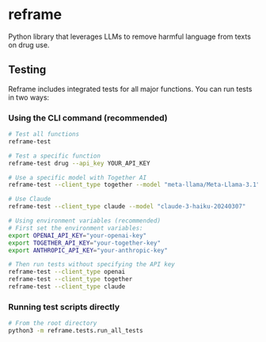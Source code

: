 # reframe
Python library that leverages LLMs to remove harmful language from texts on drug use.

## Testing

Reframe includes integrated tests for all major functions. You can run tests in two ways:

### Using the CLI command (recommended)

```bash
# Test all functions
reframe-test

# Test a specific function
reframe-test drug --api_key YOUR_API_KEY

# Use a specific model with Together AI
reframe-test --client_type together --model "meta-llama/Meta-Llama-3.1" 

# Use Claude
reframe-test --client_type claude --model "claude-3-haiku-20240307"

# Using environment variables (recommended)
# First set the environment variables:
export OPENAI_API_KEY="your-openai-key"
export TOGETHER_API_KEY="your-together-key"
export ANTHROPIC_API_KEY="your-anthropic-key"

# Then run tests without specifying the API key
reframe-test --client_type openai
reframe-test --client_type together
reframe-test --client_type claude
```

### Running test scripts directly
```bash
# From the root directory
python3 -m reframe.tests.run_all_tests